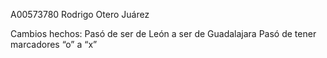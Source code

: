 A00573780 Rodrigo Otero Juárez 

Cambios hechos:
Pasó de ser de León a ser de Guadalajara
Pasó de tener marcadores “o” a “x”
